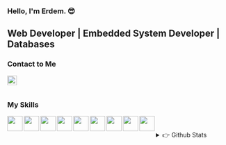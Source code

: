 ### Hello, I'm Erdem. 😎

## Web Developer | Embedded System Developer | Databases


### Contact to Me

[<img  width="22" src="https://unpkg.com/simple-icons@v4/icons/gmail.svg" align="left" />][gmail]

<br />
<br />

### My Skills

<img align="left"  src="https://cdn.jsdelivr.net/gh/devicons/devicon/icons/javascript/javascript-original.svg" width="35" height="35" />
<img align="left"  src="https://cdn.jsdelivr.net/gh/devicons/devicon/icons/nodejs/nodejs-original-wordmark.svg" width="35" height="35" />
<img align="left"  src="https://cdn.jsdelivr.net/gh/devicons/devicon/icons/php/php-original.svg" width="35" height="35" />
<img align="left"  src="https://cdn.jsdelivr.net/gh/devicons/devicon/icons/html5/html5-original-wordmark.svg" width="35" height="35" />
<img align="left"  src="https://cdn.jsdelivr.net/gh/devicons/devicon/icons/css3/css3-original-wordmark.svg" width="35" height="35" />
<img align="left"  src="https://cdn.jsdelivr.net/gh/devicons/devicon/icons/lua/lua-original-wordmark.svg" width="35" height="35" />
<img align="left"  src="https://cdn.jsdelivr.net/gh/devicons/devicon/icons/mysql/mysql-original-wordmark.svg" width="35" height="35" />
<img align="left"  src="https://cdn.jsdelivr.net/gh/devicons/devicon/icons/mongodb/mongodb-original-wordmark.svg" width="35" height="35" />
<img align="left"  src="https://cdn.jsdelivr.net/gh/devicons/devicon/icons/c/c-original.svg" width="35" height="35" />
<br />
<br />

<details>
<summary> 👉 Github Stats</summary>
<img src="https://github-readme-stats.vercel.app/api?username=virtuehub&theme=radical" >
</details>

[gmail]: mailto:virtuengineer@hotmail.com
